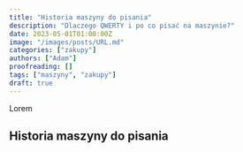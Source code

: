 ```yaml
---
title: "Historia maszyny do pisania"
description: "Dlaczego QWERTY i po co pisać na maszynie?"
date: 2023-05-01T01:00:00Z
image: "/images/posts/URL.md"
categories: ["zakupy"]
authors: ["Adam"]
proofreading: []
tags: ["maszyny", "zakupy"]
draft: true
---
```


Lorem

## Historia maszyny do pisania

